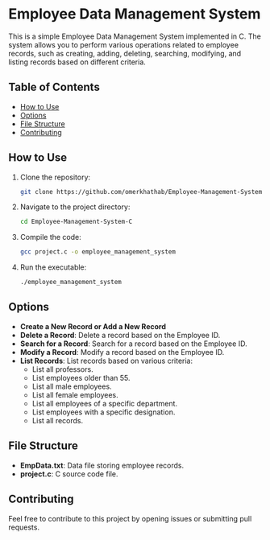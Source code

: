 # Employee Data Management System

This is a simple Employee Data Management System implemented in C. The system allows you to perform various operations related to employee records, such as creating, adding, deleting, searching, modifying, and listing records based on different criteria.

## Table of Contents

- [How to Use](#how-to-use)
- [Options](#options)
- [File Structure](#file-structure)
- [Contributing](#contributing)

## How to Use

1. Clone the repository:

    ```bash
    git clone https://github.com/omerkhathab/Employee-Management-System-C.git
    ```

2. Navigate to the project directory:

    ```bash
    cd Employee-Management-System-C
    ```

3. Compile the code:

    ```bash
    gcc project.c -o employee_management_system
    ```

4. Run the executable:

    ```bash
    ./employee_management_system
    ```

## Options

- **Create a New Record or Add a New Record**
- **Delete a Record**: Delete a record based on the Employee ID.
- **Search for a Record**: Search for a record based on the Employee ID.
- **Modify a Record**: Modify a record based on the Employee ID.
- **List Records**: List records based on various criteria:
  - List all professors.
  - List employees older than 55.
  - List all male employees.
  - List all female employees.
  - List all employees of a specific department.
  - List employees with a specific designation.
  - List all records.

## File Structure

- **EmpData.txt**: Data file storing employee records.
- **project.c**: C source code file.

## Contributing

Feel free to contribute to this project by opening issues or submitting pull requests.
